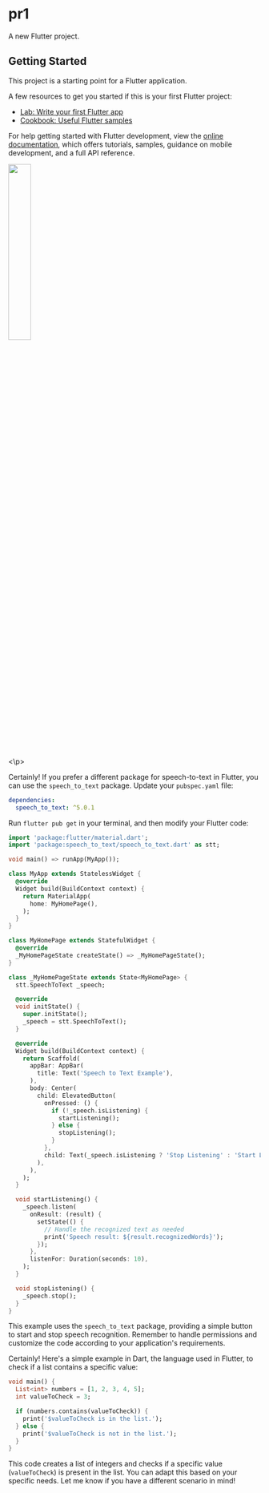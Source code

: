 # pr1

A new Flutter project.

## Getting Started

This project is a starting point for a Flutter application.

A few resources to get you started if this is your first Flutter project:

- [Lab: Write your first Flutter app](https://docs.flutter.dev/get-started/codelab)
- [Cookbook: Useful Flutter samples](https://docs.flutter.dev/cookbook)

For help getting started with Flutter development, view the
[online documentation](https://docs.flutter.dev/), which offers tutorials,
samples, guidance on mobile development, and a full API reference.


<p>

<img src = https://user-images.githubusercontent.com/120082183/218687403-19330d1e-57ea-4b50-92c8-9d7126ee68fe.png  height=30% width=30%>

<\p>


Certainly! If you prefer a different package for speech-to-text in Flutter, you can use the `speech_to_text` package. Update your `pubspec.yaml` file:

```yaml
dependencies:
  speech_to_text: ^5.0.1
```

Run `flutter pub get` in your terminal, and then modify your Flutter code:

```dart
import 'package:flutter/material.dart';
import 'package:speech_to_text/speech_to_text.dart' as stt;

void main() => runApp(MyApp());

class MyApp extends StatelessWidget {
  @override
  Widget build(BuildContext context) {
    return MaterialApp(
      home: MyHomePage(),
    );
  }
}

class MyHomePage extends StatefulWidget {
  @override
  _MyHomePageState createState() => _MyHomePageState();
}

class _MyHomePageState extends State<MyHomePage> {
  stt.SpeechToText _speech;

  @override
  void initState() {
    super.initState();
    _speech = stt.SpeechToText();
  }

  @override
  Widget build(BuildContext context) {
    return Scaffold(
      appBar: AppBar(
        title: Text('Speech to Text Example'),
      ),
      body: Center(
        child: ElevatedButton(
          onPressed: () {
            if (!_speech.isListening) {
              startListening();
            } else {
              stopListening();
            }
          },
          child: Text(_speech.isListening ? 'Stop Listening' : 'Start Listening'),
        ),
      ),
    );
  }

  void startListening() {
    _speech.listen(
      onResult: (result) {
        setState(() {
          // Handle the recognized text as needed
          print('Speech result: ${result.recognizedWords}');
        });
      },
      listenFor: Duration(seconds: 10),
    );
  }

  void stopListening() {
    _speech.stop();
  }
}
```

This example uses the `speech_to_text` package, providing a simple button to start and stop speech recognition. Remember to handle permissions and customize the code according to your application's requirements.



Certainly! Here's a simple example in Dart, the language used in Flutter, to check if a list contains a specific value:

```dart
void main() {
  List<int> numbers = [1, 2, 3, 4, 5];
  int valueToCheck = 3;

  if (numbers.contains(valueToCheck)) {
    print('$valueToCheck is in the list.');
  } else {
    print('$valueToCheck is not in the list.');
  }
}
```

This code creates a list of integers and checks if a specific value (`valueToCheck`) is present in the list. You can adapt this based on your specific needs. Let me know if you have a different scenario in mind!